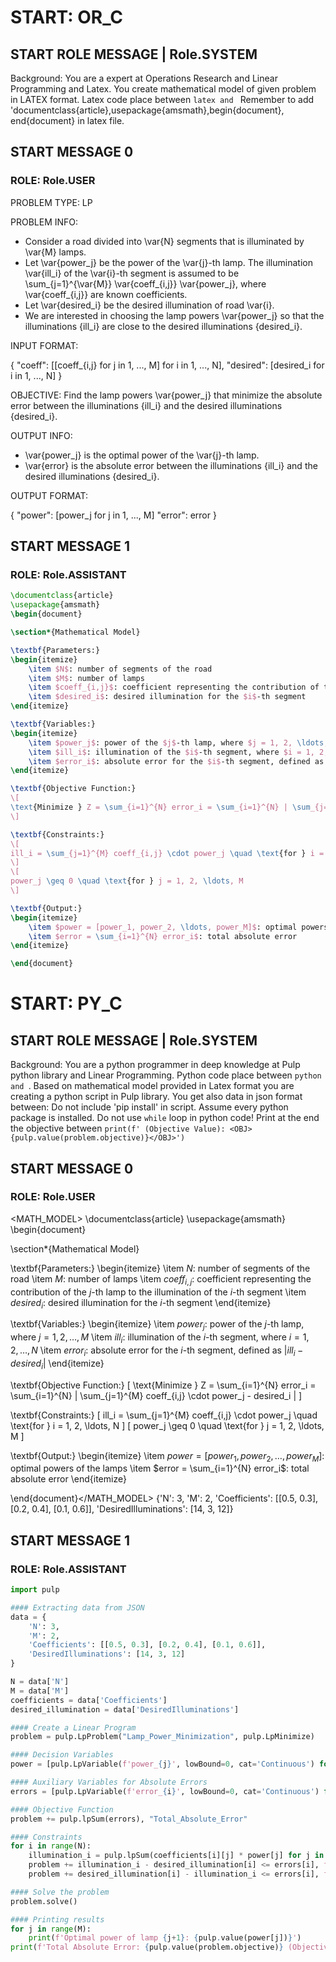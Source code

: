 # START: OR_C 
## START ROLE MESSAGE | Role.SYSTEM 
Background: You are a expert at Operations Research and Linear Programming and Latex. You create mathematical model of given problem in LATEX format. Latex code place between ```latex and ``` Remember to add 'documentclass{article},usepackage{amsmath},begin{document}, end{document} in latex file. 
## START MESSAGE 0 
### ROLE: Role.USER
<DESCRIPTION>
PROBLEM TYPE: LP

PROBLEM INFO: 

- Consider a road divided into \var{N} segments that is illuminated by \var{M} lamps.
- Let \var{power_j} be the power of the \var{j}-th lamp. The illumination \var{ill_i} of the \var{i}-th segment is assumed to be \sum_{j=1}^{\var{M}} \var{coeff_{i,j}} \var{power_j}, where \var{coeff_{i,j}} are known coefficients.
- Let \var{desired_i} be the desired illumination of road \var{i}. 
- We are interested in choosing the lamp powers \var{power_j} so that the illuminations {ill_i} are close to the desired illuminations {desired_i}. 

INPUT FORMAT: 

{
    "coeff": [[coeff_{i,j} for j in 1, ..., M] for i in 1, ..., N],
    "desired": [desired_i for i in 1, ..., N]
}

OBJECTIVE: Find the lamp powers \var{power_j} that minimize the absolute error between the illuminations {ill_i} and the desired illuminations {desired_i}.

OUTPUT INFO:

- \var{power_j} is the optimal power of the \var{j}-th lamp.
- \var{error} is the absolute error between the illuminations {ill_i} and the desired illuminations {desired_i}.

OUTPUT FORMAT:

{
    "power": [power_j for j in 1, ..., M]
    "error": error
}
</DESCRIPTION>


## START MESSAGE 1 
### ROLE: Role.ASSISTANT
```latex
\documentclass{article}
\usepackage{amsmath}
\begin{document}

\section*{Mathematical Model}

\textbf{Parameters:}
\begin{itemize}
    \item $N$: number of segments of the road
    \item $M$: number of lamps
    \item $coeff_{i,j}$: coefficient representing the contribution of the $j$-th lamp to the illumination of the $i$-th segment
    \item $desired_i$: desired illumination for the $i$-th segment
\end{itemize}

\textbf{Variables:}
\begin{itemize}
    \item $power_j$: power of the $j$-th lamp, where $j = 1, 2, \ldots, M$
    \item $ill_i$: illumination of the $i$-th segment, where $i = 1, 2, \ldots, N$
    \item $error_i$: absolute error for the $i$-th segment, defined as $|ill_i - desired_i|$
\end{itemize}

\textbf{Objective Function:}
\[
\text{Minimize } Z = \sum_{i=1}^{N} error_i = \sum_{i=1}^{N} | \sum_{j=1}^{M} coeff_{i,j} \cdot power_j - desired_i |
\]

\textbf{Constraints:}
\[
ill_i = \sum_{j=1}^{M} coeff_{i,j} \cdot power_j \quad \text{for } i = 1, 2, \ldots, N
\]
\[
power_j \geq 0 \quad \text{for } j = 1, 2, \ldots, M
\]

\textbf{Output:}
\begin{itemize}
    \item $power = [power_1, power_2, \ldots, power_M]$: optimal powers of the lamps
    \item $error = \sum_{i=1}^{N} error_i$: total absolute error
\end{itemize}

\end{document}
```

# START: PY_C 
## START ROLE MESSAGE | Role.SYSTEM 
Background: You are a python programmer in deep knowledge at Pulp python library and Linear Programming. Python code place between ```python and ```. Based on mathematical model provided in Latex format you are creating a python script in Pulp library. You get also data in json format between: <DATA></DATA> Do not include 'pip install' in script. Assume every python package is installed. Do not use `while` loop in python code! Print at the end the objective between <OBJ></OBJ> `print(f' (Objective Value): <OBJ>{pulp.value(problem.objective)}</OBJ>')` 
## START MESSAGE 0 
### ROLE: Role.USER
<MATH_MODEL>
\documentclass{article}
\usepackage{amsmath}
\begin{document}

\section*{Mathematical Model}

\textbf{Parameters:}
\begin{itemize}
    \item $N$: number of segments of the road
    \item $M$: number of lamps
    \item $coeff_{i,j}$: coefficient representing the contribution of the $j$-th lamp to the illumination of the $i$-th segment
    \item $desired_i$: desired illumination for the $i$-th segment
\end{itemize}

\textbf{Variables:}
\begin{itemize}
    \item $power_j$: power of the $j$-th lamp, where $j = 1, 2, \ldots, M$
    \item $ill_i$: illumination of the $i$-th segment, where $i = 1, 2, \ldots, N$
    \item $error_i$: absolute error for the $i$-th segment, defined as $|ill_i - desired_i|$
\end{itemize}

\textbf{Objective Function:}
\[
\text{Minimize } Z = \sum_{i=1}^{N} error_i = \sum_{i=1}^{N} | \sum_{j=1}^{M} coeff_{i,j} \cdot power_j - desired_i |
\]

\textbf{Constraints:}
\[
ill_i = \sum_{j=1}^{M} coeff_{i,j} \cdot power_j \quad \text{for } i = 1, 2, \ldots, N
\]
\[
power_j \geq 0 \quad \text{for } j = 1, 2, \ldots, M
\]

\textbf{Output:}
\begin{itemize}
    \item $power = [power_1, power_2, \ldots, power_M]$: optimal powers of the lamps
    \item $error = \sum_{i=1}^{N} error_i$: total absolute error
\end{itemize}

\end{document}</MATH_MODEL>
<DATA>
{'N': 3, 'M': 2, 'Coefficients': [[0.5, 0.3], [0.2, 0.4], [0.1, 0.6]], 'DesiredIlluminations': [14, 3, 12]}</DATA>


## START MESSAGE 1 
### ROLE: Role.ASSISTANT
```python
import pulp

#### Extracting data from JSON
data = {
    'N': 3,
    'M': 2,
    'Coefficients': [[0.5, 0.3], [0.2, 0.4], [0.1, 0.6]],
    'DesiredIlluminations': [14, 3, 12]
}

N = data['N']
M = data['M']
coefficients = data['Coefficients']
desired_illumination = data['DesiredIlluminations']

#### Create a Linear Program
problem = pulp.LpProblem("Lamp_Power_Minimization", pulp.LpMinimize)

#### Decision Variables
power = [pulp.LpVariable(f'power_{j}', lowBound=0, cat='Continuous') for j in range(M)]

#### Auxiliary Variables for Absolute Errors
errors = [pulp.LpVariable(f'error_{i}', lowBound=0, cat='Continuous') for i in range(N)]

#### Objective Function
problem += pulp.lpSum(errors), "Total_Absolute_Error"

#### Constraints
for i in range(N):
    illumination_i = pulp.lpSum(coefficients[i][j] * power[j] for j in range(M))
    problem += illumination_i - desired_illumination[i] <= errors[i], f"Constraint_Positive_Error_{i}"
    problem += desired_illumination[i] - illumination_i <= errors[i], f"Constraint_Negative_Error_{i}"

#### Solve the problem
problem.solve()

#### Printing results
for j in range(M):
    print(f'Optimal power of lamp {j+1}: {pulp.value(power[j])}')
print(f'Total Absolute Error: {pulp.value(problem.objective)} (Objective Value): <OBJ>{pulp.value(problem.objective)}</OBJ>')
```

